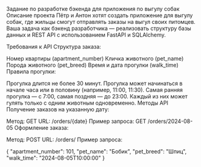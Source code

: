 Задание по разработке бэкенда для приложения по выгулу собак
Описание проекта
Пётр и Антон хотят создать приложение для выгулу собак, где жильцы смогут отправлять заказы на выгул своих питомцев. Ваша задача как бэкенд разработчика — реализовать структуру базы данных и REST API с использованием FastAPI и SQLAlchemy.

Требования к API
Структура заказа:

Номер квартиры (apartment_number)
Кличка животного (pet_name)
Порода животного (pet_breed)
Время и дата прогулки (walk_time)
Правила прогулки:

Прогулка длится не более 30 минут.
Прогулка может начинаться в начале часа или в половину (например, 11:00, 11:30).
Самая ранняя прогулка — с 7:00, самая поздняя — до 23:00.
Каждый из них может гулять только с одним животным одновременно.
Методы API
Получение заказов на указанную дату:

Метод: GET
URL: /orders/{date}
Пример запроса: GET /orders/2024-08-05
Оформление заказа:

Метод: POST
URL: /orders/
Пример запроса:


{
    "apartment_number": 101,
    "pet_name": "Бобик",
    "pet_breed": "Шпиц",
    "walk_time": "2024-08-05T10:00:00"
}
